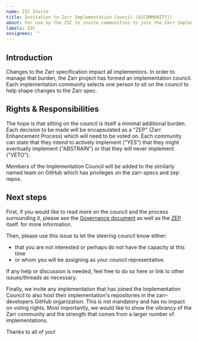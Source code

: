 ```yaml
---
name: ZIC Invite
title: Invitation to Zarr Implementation Council (${COMMUNITY})
about: For use by the ZSC to invite communities to join the Zarr Implementation Council
labels: ZIC
assignees: ''
---
```


<!--
Invitation to be sent to implementation communities:

This file contains a template for the invitation that will be sent to
implementation communities to join the Implementation Council.
-->

## Introduction

Changes to the Zarr specification impact all implementors. In order to manage
that burden, the Zarr project has formed an implementation council. Each
implementation community selects one person to sit on the council to help shape
changes to the Zarr spec.

## Rights & Responsibilities

The hope is that sitting on the council is itself a minimal additional burden.
Each decision to be made will be encapsulated as a "ZEP" (Zarr Enhancement
Process) which will need to be voted on. Each community can state that they
intend to actively implement ("YES") that they might eventually implement
("ABSTRAIN") or that they will never implement ("VETO").

Members of the Implementation Council will be added to the similarly named
team on GitHub which has privileges on the zarr-specs and zep repos.

## Next steps

First, if you would like to read more on the council and the process surrounding it,
please see
the [Governance document](https://github.com/zarr-developers/governance/blob/74d6f3fcd98ee76c5807d0f8754a195a3ce18876/GOVERNANCE.md#implementation-council)
as well as the [ZEP](https://github.com/zarr-developers/governance/blob/1d2f3989896955c8bff8dc8d3d03f7580eaa474e/ZEP/instructions/zep0000.md) itself.
for more information.

Then, please use this issue to let the steering council know either:
 * that you are not interested or perhaps do not have the capacity at this time
 * or whom you will be assigning as your council representative.

If any help or discussion is needed, feel free to do so here or link to other
issues/threads as necessary.

Finally, we invite any implementation that has joined the Implementation
Council to also host their implementation's repositories in the zarr-developers
GitHub organization. This is not mandatory and has no impact on voting rights.
Most importantly, we would like to show the vibrancy of the Zarr community
and the strength that comes from a larger number of implementations.

Thanks to all of you!
